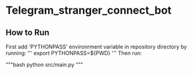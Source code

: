 # Telegram_stranger_connect_bot

## How to Run

First add 'PYTHONPASS' environrment variable in repository directory  by running:
'''
export PYTHONPASS=${PWD}
'''
Then run:

"""bash
python src/main.py 
"""